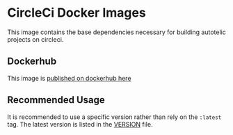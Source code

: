 # CircleCi Docker Images

This image contains the base dependencies necessary for building autotelic projects on circleci.

## Dockerhub

This image is [published on dockerhub here](https://hub.docker.com/r/autotelic/circleci-base)

## Recommended Usage

It is recommended to use a specific version rather than rely on the `:latest` tag. The latest
version is listed in the [VERSION](./VERSION) file.
